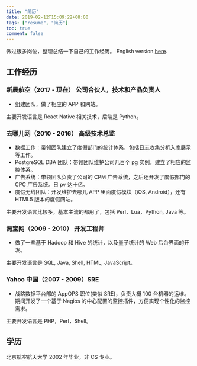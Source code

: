 ```yaml
---
title: "简历"
date: 2019-02-12T15:09:22+08:00
tags: ["resume", "简历"]
toc: true
comment: false
---
```


做过很多岗位，整理总结一下自己的工作经历。 English version [here](/resume-en/).

## 工作经历

### 新晨航空（2017 - 现在） 公司合伙人，技术和产品负责人

- 组建团队，做了相应的 APP 和网站。

主要开发语言是 React Native 相关技术，后端是 Python。

### 去哪儿网（2010 - 2016） 高级技术总监

- 数据工作：带领团队建立了度假部门的统计体系，包括日志收集分析入库展示等工作。
- PostgreSQL DBA 团队：带领团队维护公司几百个 pg 实例，建立了相应的监控体系。
- 广告系统：带领团队负责了公司的 CPM 广告系统，之后还开发了度假部门的 CPC 广告系统。日 pv 达十亿。
- 度假无线团队：开发维护去哪儿 APP 里面度假模块（iOS, Android），还有 HTML5 版本的度假网站。

主要开发语言比较多，基本主流的都用了，包括 Perl，Lua，Python, Java 等。

### 淘宝网（2009 - 2010） 开发工程师

- 做了一些基于 Hadoop 和 Hive 的统计，以及量子统计的 Web 后台界面的开发。

主要开发语言是 SQL, Java, Shell, HTML, JavaScript。

### Yahoo 中国（2007 - 2009）SRE

- 战略数据平台部的 AppOPS 职位(类似 SRE)，负责大概 100 台机器的运维。期间开发了一个基于 Nagios 的中心配置的监控插件，方便实现个性化的监控需求。

主要开发语言是 PHP，Perl，Shell。

## 学历

北京航空航天大学 2002 年毕业，非 CS 专业。
